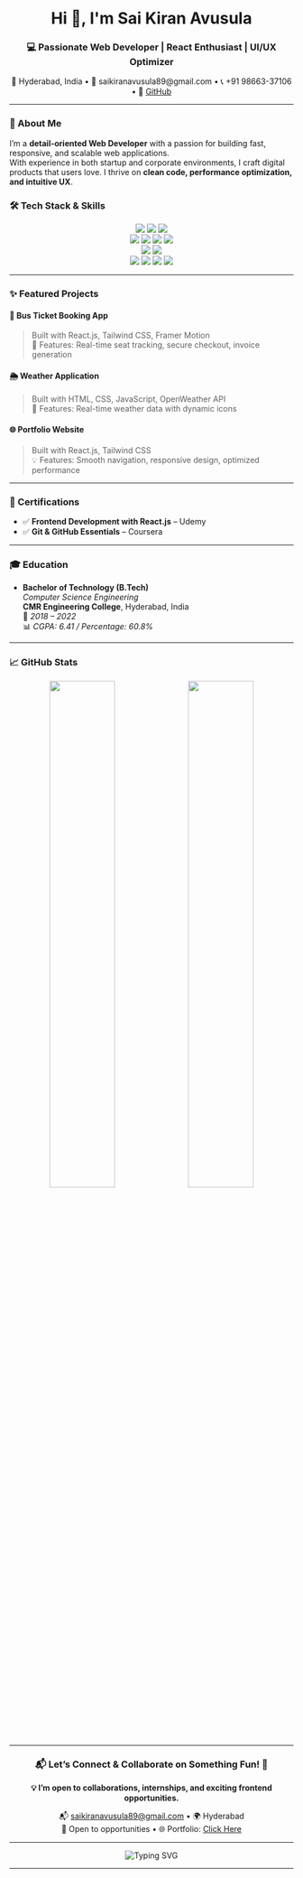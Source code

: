 <!-- BANNER -->
<h1 align="center">Hi 👋, I'm Sai Kiran Avusula</h1>
<h3 align="center">💻 Passionate Web Developer | React Enthusiast | UI/UX Optimizer</h3>
<p align="center">
📍 Hyderabad, India • 📧 saikiranavusula89@gmail.com • 📞 +91 98663-37106 • 🔗 <a href="https://github.com/Saikiran-Avusula" target="_blank">GitHub</a>
</p>

---

### 🚀 About Me

I’m a **detail-oriented Web Developer** with a passion for building fast, responsive, and scalable web applications.  
With experience in both startup and corporate environments, I craft digital products that users love. I thrive on **clean code, performance optimization, and intuitive UX**.

### 🛠️ Tech Stack & Skills

<div align="center">

<!-- Languages -->
<img src="https://img.shields.io/badge/HTML5-E34F26?style=for-the-badge&logo=html5&logoColor=white" />
<img src="https://img.shields.io/badge/CSS3-1572B6?style=for-the-badge&logo=css3&logoColor=white" />
<img src="https://img.shields.io/badge/JavaScript-ES6+-F7DF1E?style=for-the-badge&logo=javascript&logoColor=black" />

<!-- Libraries & Frameworks -->
<br/>
<img src="https://img.shields.io/badge/React.js-61DAFB?style=for-the-badge&logo=react&logoColor=black" />
<img src="https://img.shields.io/badge/Bootstrap-5C3D9C?style=for-the-badge&logo=bootstrap&logoColor=white" />
<img src="https://img.shields.io/badge/TailwindCSS-38B2AC?style=for-the-badge&logo=tailwind-css&logoColor=white" />
<img src="https://img.shields.io/badge/Framer_Motion-E10098?style=for-the-badge&logo=framer&logoColor=white" />

<!-- Backend Tools -->
<br/>
<img src="https://img.shields.io/badge/REST%20API-00599C?style=for-the-badge&logo=swagger&logoColor=white" />
<img src="https://img.shields.io/badge/Async JS-yellow?style=for-the-badge&logo=javascript&logoColor=black" />

<!-- Tools -->
<br/>
<img src="https://img.shields.io/badge/Git-F05032?style=for-the-badge&logo=git&logoColor=white" />
<img src="https://img.shields.io/badge/GitHub-181717?style=for-the-badge&logo=github&logoColor=white" />
<img src="https://img.shields.io/badge/npm-CB3837?style=for-the-badge&logo=npm&logoColor=white" />
<img src="https://img.shields.io/badge/Chrome%20DevTools-4285F4?style=for-the-badge&logo=googlechrome&logoColor=white" />

</div>

---

### ✨ Featured Projects

#### 🚌 Bus Ticket Booking App  
> Built with React.js, Tailwind CSS, Framer Motion  
🎯 Features: Real-time seat tracking, secure checkout, invoice generation

#### 🌦️ Weather Application  
> Built with HTML, CSS, JavaScript, OpenWeather API  
📡 Features: Real-time weather data with dynamic icons

#### 🌐 Portfolio Website  
> Built with React.js, Tailwind CSS  
💡 Features: Smooth navigation, responsive design, optimized performance

---

### 📜 Certifications

- ✅ **Frontend Development with React.js** – Udemy  
- ✅ **Git & GitHub Essentials** – Coursera  

---

### 🎓 Education

- **Bachelor of Technology (B.Tech)**  
  *Computer Science Engineering*  
  **CMR Engineering College**, Hyderabad, India  
  📅 *2018 – 2022*  
  📊 *CGPA: 6.41 / Percentage: 60.8%*
---

### 📈 GitHub Stats

<div align="center">
   <img src="https://github-readme-stats.vercel.app/api?username=Saikiran-Avusula&show_icons=true&theme=radical" width="48%"/>
  <img src="https://github-readme-streak-stats.herokuapp.com?user=Saikiran-Avusula&theme=tokyonight" width="48%" />
</div>

---

<div align="center">

<h3>📬 Let’s Connect & Collaborate on Something Fun! 💬</h3>

<p><strong>💡 I’m open to collaborations, internships, and exciting frontend opportunities.</strong></p>

<p>
  📬 <a href="mailto:saikiranavusula89@gmail.com">saikiranavusula89@gmail.com</a> • 🌍 Hyderabad <br/>
  🤝 Open to opportunities • 🌐 Portfolio: 
  <a href="https://vercel.com/saikiran-avusulas-projects/my_portfolio" target="_blank">Click Here</a>
</p>

</div>



---

<p align="center">
  <img src="https://readme-typing-svg.demolab.com?font=Fira+Code&weight=700&size=24&pause=1000&color=F71D1D&center=true&vCenter=true&width=500&lines=Hi+I'm+Sai+Kiran+Avusula+👋;Frontend+Developer+💻;React+Enthusiast+⚛️;Let's+Build+the+Web+Together!+🚀" alt="Typing SVG" />
</p>

---

